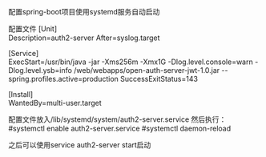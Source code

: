 
配置spring-boot项目使用systemd服务自动启动

配置文件
[Unit]  
Description=auth2-server
After=syslog.target  
  
[Service]  
ExecStart=/usr/bin/java -jar -Xms256m -Xmx1G  -Dlog.level.console=warn -Dlog.level.ysb=info /web/webapps/open-auth-server-jwt-1.0.jar --spring.profiles.active=production 
SuccessExitStatus=143  
  
[Install]  
WantedBy=multi-user.target

配置文件放入/lib/systemd/system/auth2-server.service
然后执行：
#systemctl enable auth2-server.service
#systemctl daemon-reload

之后可以使用service auth2-server start启动

